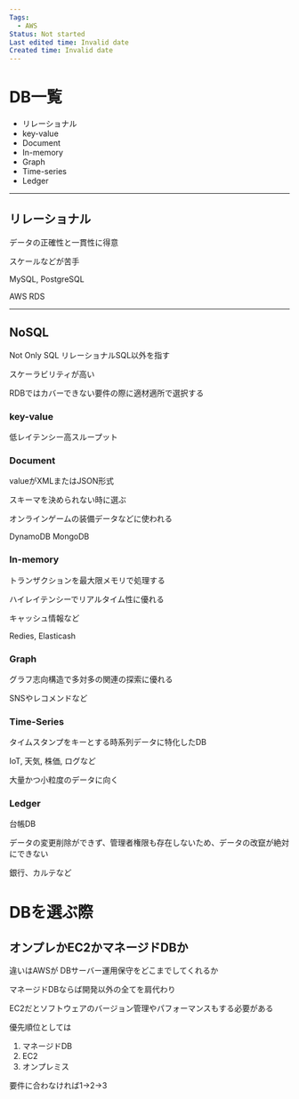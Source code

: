 ```yaml
---
Tags:
  - AWS
Status: Not started
Last edited time: Invalid date
Created time: Invalid date
---
```

# DB一覧

- リレーショナル
- key-value
- Document
- In-memory
- Graph
- Time-series
- Ledger

---

## リレーショナル

データの正確性と一貫性に得意

スケールなどが苦手

MySQL, PostgreSQL

AWS RDS

---

## NoSQL

Not Only SQL リレーショナルSQL以外を指す

スケーラビリティが高い

RDBではカバーできない要件の際に適材適所で選択する

  

### key-value

低レイテンシー高スループット

### Document

valueがXMLまたはJSON形式

スキーマを決められない時に選ぶ

オンラインゲームの装備データなどに使われる

DynamoDB MongoDB

### In-memory

トランザクションを最大限メモリで処理する

ハイレイテンシーでリアルタイム性に優れる

キャッシュ情報など

Redies, Elasticash

### Graph

グラフ志向構造で多対多の関連の探索に優れる

SNSやレコメンドなど

  

### Time-Series

タイムスタンプをキーとする時系列データに特化したDB

IoT, 天気, 株価, ログなど

大量かつ小粒度のデータに向く

  

### Ledger

台帳DB

データの変更削除ができず、管理者権限も存在しないため、データの改竄が絶対にできない

銀行、カルテなど

  

# DBを選ぶ際

## オンプレかEC2かマネージドDBか

違いはAWSが DBサーバー運用保守をどこまでしてくれるか

マネージドDBならば開発以外の全てを肩代わり

EC2だとソフトウェアのバージョン管理やパフォーマンスもする必要がある

  

優先順位としては

1. マネージドDB
2. EC2
3. オンプレミス

要件に合わなければ1→2→3